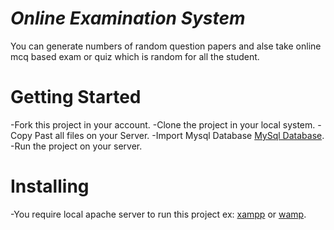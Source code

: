 # **_Online Examination System_**
You can generate numbers of random question papers and alse take online mcq based exam or quiz which is random for all the student.

# Getting Started
-Fork this project in your account.
-Clone the project in your local system.
-Copy Past all files on your Server.
-Import Mysql Database [MySql Database](./online_examination_system.sql).
-Run the project on your server.

# Installing
-You require local apache server to run this project ex: [xampp](https://www.apachefriends.org/download.html) or [wamp](http://www.wampserver.com/en/).